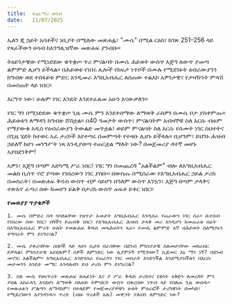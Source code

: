 ```yaml
---
title:  ተጨማሪ ሀሳብ
date:   11/07/2025
---
```


ኤለን ጂ ኋይት አባቶችና ነቢያት በሚለው መጽሐፏ፣ "ሙሴ" በሚል ርዕስ፣ ከገጽ 251–256 ላይ የጻፈችውን ሀሳብ ከእንግሊዝኛው መጽሐፍ ያንብቡ።

ትዕይንታዊው የሚነድደው ቁጥቋጦ ጥሪ ምናልባት በሙሴ ሕይወት ውስጥ እጅግ ለውጥ ያመጣ ልምምድ ሊሆን ይችላል። በሕይወቱ የነበሩ ሌሎች የከፍታ ነጥቦች በሙሉ የሚደገፉት ዕብራውያንን ከግብጽ ወደ ተስፋይቱ ምድር እንዲመራ እግዚአብሔር ለሰጠው ተልእኮ አዎንታዊና የታዛዥነት ምላሽ በመስጠት ላይ ነበር።

እርግጥ ነው፣ ሁሉም ነገር እንዴት እንደተፈጸመ አሁን እናውቃለን።

ነገር ግን በሚነድደው ቁጥቋጦ ጊዜ ሙሴ ምን እንደተሰማው ለማወቅ ራስዎን በሙሴ ቦታ ያስቀምጡ። ሕይወቱን ለማዳን ከግብጽ ሸሽቷል። በ40 ዓመታት ውስጥ፣ ምናልባትም አብዛኞቹ ስለ እርሱ ብዙም የማያውቁ አዲስ የዕብራውያን ትውልድ መጥቷል፤ ወይም ምናልባት ስለ እርሱ የሰሙት ነገር ስህተትና በጊዜ ሂደት ከተወሩ አፈ ታሪኮች እየተጣሩ በመምጣት የተዛቡ ሊሆኑ ይችላሉ። ቢሆንም፣ ይህንኑ ሕዝብ ኃይለኛ ከሆነ መንግሥት ነጻ እንዲያወጣ ተጠርቷል ማለት ነው? በመጀመሪያ ዳተኛ መሆኑ አያስደንቅም!

አዎን፣ እጅግ በጣም አድካሚ ሥራ ነበር፤ ነገር ግን በመጨረሻ "አልችልም" ብሎ ለእግዚአብሔር መልስ ቢሰጥ ኖሮ ያጣው የነበረውን ነገር ያስቡ። በውስጡ በሚሰራው የእግዚአብሔር ኃይል ታሪክ በመስራት፣ በመጽሐፍ ቅዱስ ውስጥ ብቻ ሳይሆን በዓለም ውስጥ እንኳን፣ እጅግ በጣም ታላቅና ተጽእኖ ፈጣሪ ሰው ከመሆን ይልቅ በታሪክ ውስጥ ጠፍቶ ይቀር ነበር።

**የመወያያ ጥያቄዎች**

`1. ሙሴ በምድረ በዳ ባሳለፋቸው የጸጥታ አመታት እግዚአብሔር እንዲሰራ የጠራውን ነገር ሰራ። ቤተሰብ የነበረው ሰው ነበር፣ በጎችን ይጠብቅ ነበር፣ የእግዚአብሔር ሕዝብ ታላቅ መሪ እንዲሆን ከመጠራቱ በፊት በእግዚአብሔር ምሪት ሁለት የመጽሐፍ ቅዱስ መጻሕፍትን ጻፈ። የሙሴ ልምምድ እኛ በሕይወት ስለሚኖሩን ተግባራት ምን ይነግረናል?`

`2. ሙሴ ያቀረባቸው ሰበቦች ላይ ላዩን ሲታዩ በራሳቸው በደንብ ምክንያታዊ ስለመሆናቸው መከራከር ይቻላል፤ ምክንያታዊ አይደሉም? ሰዎች ለምንድር ነው ሊያምኑኝ የሚገባው? ሲጀመር እኔ ማን ነኝ? በደንብ መናገር አልችልም። እግዚአብሔር እንድንሰራ የጠራንን ነገር መስራት እንድንችል እንደሚያስችለን በእርሱ መታመንን እንዴት መማር እንዳለብን ይህ ታሪክ ምን ይነግረናል?`

`3. ስለ ሙሴ የዘፍጥረት መጽሐፍ ፀሐፊነት እና ያ ሥራ ቅዱስ ታሪክንና የድነት ዕቅድን ለመረዳት ምን ያህል አስፈላጊ እንደሆነ ለማወቅ በእሁድ ትምህርት ውስጥ በቀረበው ነጥብ ላይ የበለጠ ጊዜ ውሰዱ። የመጽሐፉን ሥልጣን ለማዳከም፣ በተለይም የመጀመሪያዎቹን ሁለት ምዕራፎች ታሪካዊነት በመካድ፣ የሚደረገውን እያንዳንዱን ጥረት (ብዙ ጥረቶች አሉ) መዋጋት ያለብን ለምንድር ነው?`